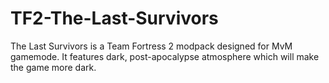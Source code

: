# TF2-The-Last-Survivors
The Last Survivors is a Team Fortress 2 modpack designed for MvM gamemode. It features dark, post-apocalypse atmosphere which will make the game more dark.
